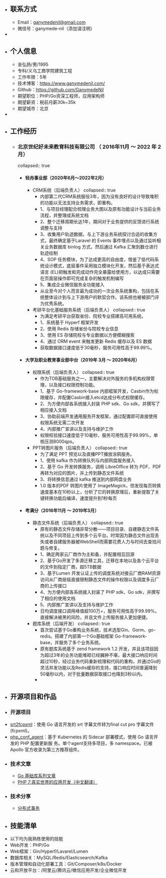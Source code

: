 - ## 联系方式
	- Email：ganymedenil@gmail.com
	- 微信号：ganymede-nil（添加请注明）
-
- ## 个人信息
	- ⾦弘扬/男/1995
	- 专科/义乌⼯商学院建筑⼯程
	- ⼯作年限：5年
	- 技术博客：https://www.ganymedenil.com/
	- Github：https://github.com/GanymedeNil
	- 期望职位：PHP/Go资深⼯程师，应⽤架构师
	- 期望薪资：税前⽉薪30k~35k
	- 期望城市：北京
-
- ## 工作经历
	- ### 北京世纪好未来教育科技有限公司 （ 2016年11月 ～ 2022 年 2月）
	  collapsed:: true
		- #### 轻舟事业部（2020年6月～2022年2月）
			- CRM系统（后端负责人）
			  collapsed:: true
				- 内部第二代CRM系统服役3年，因为没有良好的设计导致堆积的功能以无法支持业务需求，即重构。
				- 1、与项目经理配合梳理业务大图以及原有功能设计与当前业务流程，并整理成系统文档
				- 2、整个迁移周期长达1年，期间对于业务提供的反馈进行系统调整与支持
				- 3、收集用户轨迹数据，与上下游业务系统探讨合适的收集方式，最终确定基于Laravel 的 Events 事件埋点以及通过监听相关业务数据库 binlog 方式，然后通过 Kafka 汇聚到数仓进行轨迹绘制
				- 4、SOP 任务模块，为了达成更高的自由度，借鉴了低代码系统设计模式，底层事件采用独立模块化开发，然后基于表达式语言 (EL)把触发和完成动作完全暴露给使用方，以达成只需要在页面层操作即可完成复杂的触发机制编写
				- 5、集成企业微信服务全功能接入
				- 从业至今对个人而言最为成功的一次业务系统重构，包括在系统整体设计到与上下游用户的默契合作。该系统也被被部门评为优秀系统。
			- 考研平台化基础服务系统（后端负责人）
			  collapsed:: true
				- 为满足考研平台获取省份、院校专业搭建高可用系统。
				- 1、系统基于 Hyperf 框架开发
				- 2、使用 Redis 存储省份与院校专业信息
				- 3、使用 ES 存储院校与专业数据以方便模糊搜索
				- 4、通过 ORM event 来触发更新 Redis 缓存以及 ES 数据
				- 获取数据接口速度低于30毫秒，服务可用性高于99.99%。
		- #### 大学及职业教育事业部中台（2019年 3月 ～ 2020年6月）
			- 权限系统（后端负责人）
			  collapsed:: true
				- 作为TOB基础服务之一，主要解决对外服务的多机构权限管理，以及接口权限控制功能。
				- 1、基于 Go-framework-base 内部框架开发，Casbin作为权限缓存，并配置Casbin接入etcd达成分布式权限缓存。
				- 2、为方便内部各系统接入封装 PHP sdk、Go sdk，并撰写了相应接入文档
				- 3、协助前端开发通用服务开发框架，通过配置即可直接使用权限系统无需二次开发
				- 4、内部推广宣讲以及支持与维护工作
				- 权限校验接口速度低于10毫秒，服务可用性高于99.99%，单核压测8000qps。
			- PPT转图片服务（后端负责人）
			  collapsed:: true
				- 为了满足 PPT 预览以及直播PPT播放涂鸦服务。
				- 1、使用 kafka 作为转换队列与内部网盘服务接入
				- 2、基于 Go 开发转换服务，调用 LibreOﬃce 转为 PDF、PDF再转为对应的图片，并上传到静态文件系统
				- 3、将转换信息通过 kafka 推送到内部网盘业务
				- 1.0 版本的PDF 转图片使用了 ImageMagick，但发现每页转换速度基本在10秒以上，分析了它的转换原理后，重新提取了关键转换功能后编译，速度提升到1秒每页
		- #### 考满分（2016年11月 ～ 2019年3月）
			- 静态文件系统（后端负责人）
			  collapsed:: true
				- 原有的静态文件存储非常分散——项目目录、自建静态文件系统以及不同项目上传到多个云平台。时常因为静态文件出现丢失或者自建服务器被WebShell而需要花费人力与时间去查找问题与修复。
				- 1、确定两家云厂商作为主和备，并配置相互回源
				- 2、基于Go开发了多源迁移工具，迁移在本地以及各个云平台的文件到指定厂商，超5TB数据
				- 3、基于Lumen 开发认证上传的调度系统对接云厂商RAM资源访问从厂商层级直接限制静态文件的操作权限以及调度多云厂商的上传接口
				- 4、为方便内部各系统接入封装了 PHP sdk、Go sdk，并撰写了相应的使用文档
				- 5、内部推广宣讲以及支持与维护工作
				- 日均调度接口调用峰值超100万+，服务可用性高于99.99%。直接解决被黑的风险，并且文件上传服务接入更加便捷。
			- 题库系统（后端开发）
			  collapsed:: true
				- 首次尝试基于Go重构业务系统，技术选型Gin、Gorm、go-redis。搭建了内部第一个Go基础框架 Go-framework-base，并服务了多个业务系统。
				- 原有题库系统基于 zend framework 1.2 开发，并且该项目因为超过3年的业务功能堆砌已经臃肿不堪，最大接口响应时间超过10秒，经过业务代码重新梳理和代码的重构，并通过Go的灵活并发功能以及Redis缓存的支持，接口响应时间普遍降到50毫秒以内，对于批量数据获取接口也降到3秒以内。
				-
- ## 开源项⽬和作品
- ### 开源项⽬
- [srt2fcpxml](https://github.com/GanymedeNil/srt2fcpxml)：使⽤ Go 语⾔开发的 srt 字幕⽂件转为ﬁnal cut pro 字幕⽂件(fcpxml)。
- [php_conf_agent](https://github.com/go-microservices/php_conf_agent)：基于 Kubernetes 的 Sidecar 部署模式，使⽤ Go 语⾔开发的 PHP 配置更新服 务。单个agent⽀持多项⽬，多 namespace。已被 Apollo 官⽅收录为第三⽅推荐组件。
- ### 技术⽂章
	- [Go 基础库系列⽂章](https://www.ganymedenil.com/tags/go/)
	- [PHP 7:真实世界的应⽤开发（中⽂翻译）](https://github.com/AnyStudy/PHP-7-Real-World-Application-Development)
- ### 技术分享
	- [分布式事务](https://github.com/AnyStudy/ppt-share/blob/master/%E5%88%86%E5%B8%83%E5%BC%8F%E4%BA%8B%E5%8A%A1.pdf)
- ## 技能清单
- 以下均为我熟练使⽤的技能
- Web开发：PHP/Go
- Web框架：Gin/Hyperf/Lavarel/Lumen
- 数据库相关：MySQL/Redis/Elasticsearch/Kafka
- 版本管理和⾃动化部署⼯具：Git/Composer/k8s/Docker
- 云和开放平台：/阿⾥云/腾讯云/微信应⽤开发/企业微信开发